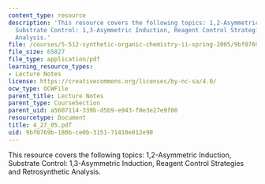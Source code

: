 ```yaml
---
content_type: resource
description: 'This resource covers the following topics: 1,2-Asymmetric Induction,
  Substrate Control: 1,3-Asymmetric Induction, Reagent Control Strategies and Retrosynthetic
  Analysis.'
file: /courses/5-512-synthetic-organic-chemistry-ii-spring-2005/9bf0769b180bce0b315171410e012e90_4_27_05.pdf
file_size: 65827
file_type: application/pdf
learning_resource_types:
- Lecture Notes
license: https://creativecommons.org/licenses/by-nc-sa/4.0/
ocw_type: OCWFile
parent_title: Lecture Notes
parent_type: CourseSection
parent_uid: a5607114-339b-d5b9-e943-f0e3e27e9f00
resourcetype: Document
title: 4_27_05.pdf
uid: 9bf0769b-180b-ce0b-3151-71410e012e90
---
```

This resource covers the following topics: 1,2-Asymmetric Induction, Substrate Control: 1,3-Asymmetric Induction, Reagent Control Strategies and Retrosynthetic Analysis.